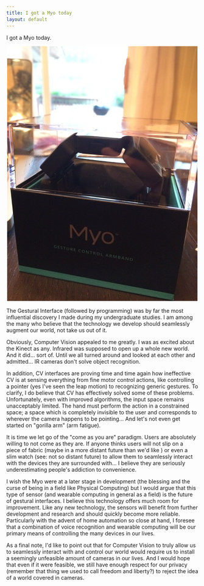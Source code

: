 ```yaml
---
title: I got a Myo today
layout: default
---
```


I got a Myo today.

<center>

![myo](/assets/myo.jpg)

</center>

The Gestural Interface (followed by programming) was by far the most influential discovery I made during my undergraduate studies. I am among the many who believe that the technology we develop should seamlessly augment our world, not take us out of it.

Obviously, Computer Vision appealed to me greatly. I was as excited about the Kinect as any. Infrared was supposed to open up a whole new world. And it did... sort of. Until we all turned around and looked at each other and admitted... IR cameras don't solve object recognition.

In addition, CV interfaces are proving time and time again how ineffective CV is at sensing everything from fine motor control actions, like controlling a pointer (yes I've seen the leap motion) to recognizing generic gestures. To clarify, I do believe that CV has effectively solved some of these problems. Unfortunately, even with improved algorithms, the input space remains unacceptably limited. The hand must perform the action in a constrained space; a space which is completely invisible to the user and corresponds to wherever the camera happens to be pointing... And let's not even get started on "gorilla arm" (arm fatigue).

It is time we let go of the "come as you are" paradigm. Users are absolutely willing to not come as they are. If anyone thinks users will not slip on a piece of fabric (maybe in a more distant future than we'd like ) or even a slim watch (see: not so distant future) to allow them to seamlessly interact with the devices they are surrounded with... I believe they are seriously underestimating people's addiction to convenience.

I wish the Myo were at a later stage in development (the blessing and the curse of being in a field like Physical Computing) but I would argue that this type of sensor (and wearable computing in general as a field) is the future of gestural interfaces. I believe this technology offers much room for improvement. Like any new technology, the sensors will benefit from further development and research and should quickly become more reliable. Particularly with the advent of home automation so close at hand, I foresee that a combination of voice recognition and wearable computing will be our primary means of controlling the many devices in our lives.

As a final note, I'd like to point out that for Computer Vision to truly allow us to seamlessly interact with and control our world would require us to install a seemingly unfeasible amount of cameras in our lives. And I would hope that even if it were feasible, we still have enough respect for our privacy (remember that thing we used to call freedom and liberty?) to reject the idea of a world covered in cameras.
